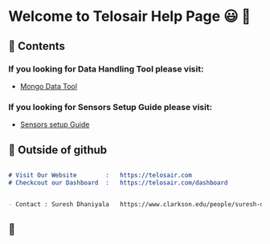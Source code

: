 # Welcome to Telosair Help Page  :smiley: :wave:



## :round_pushpin: Contents

###  If you looking for **Data** **Handling** **Tool** please visit:
* [Mongo Data Tool](mongo_data.md)


### If you looking for **Sensors** **Setup** **Guide** please visit:
* [Sensors setup Guide](sensors_setup.md)





## :pushpin: Outside of github

```markdown

# Visit Our Website        :   https://telosair.com
# Checkcout our Dashboard  :   https://telosair.com/dashboard


- Contact : Suresh Dhaniyala   https://www.clarkson.edu/people/suresh-dhaniyala

```

## :no_good:

